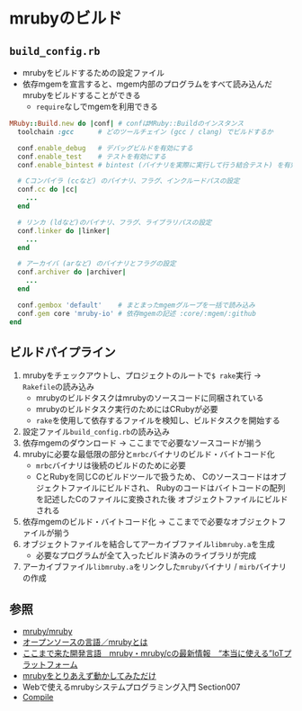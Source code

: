 # mrubyのビルド
## `build_config.rb`
- mrubyをビルドするための設定ファイル
- 依存mgemを宣言すると、mgem内部のプログラムをすべて読み込んだmrubyをビルドすることができる
  - `require`なしでmgemを利用できる

```ruby
MRuby::Build.new do |conf| # confはMRuby::Buildのインスタンス
  toolchain :gcc      # どのツールチェイン (gcc / clang) でビルドするか

  conf.enable_debug   # デバッグビルドを有効にする
  conf.enable_test    # テストを有効にする
  conf.enable_bintest # bintest (バイナリを実際に実行して行う結合テスト) を有効にする

  # Cコンパイラ (ccなど) のバイナリ、フラグ、インクルードパスの設定
  conf.cc do |cc|
    ...
  end

  # リンカ (ldなど)のバイナリ、フラグ、ライブラリパスの設定
  conf.linker do |linker|
    ...
  end

  # アーカイバ (arなど) のバイナリとフラグの設定
  conf.archiver do |archiver|
    ...
  end

  conf.gembox 'default'    # まとまったmgemグループを一括で読み込み
  conf.gem core 'mruby-io' # 依存mgemの記述 :core/:mgem/:github
end
```

## ビルドパイプライン
1. mrubyをチェックアウトし、プロジェクトのルートで`$ rake`実行 -> `Rakefile`の読み込み
    - mrubyのビルドタスクはmrubyのソースコードに同梱されている
    - mrubyのビルドタスク実行のためにはCRubyが必要
    - `rake`を使用して依存するファイルを検知し、ビルドタスクを開始する
2. 設定ファイル`build_config.rb`の読み込み
3. 依存mgemのダウンロード -> ここまでで必要なソースコードが揃う
4. mrubyに必要な最低限の部分と`mrbc`バイナリのビルド・バイトコード化
    - `mrbc`バイナリは後続のビルドのために必要
    - CとRubyを同じCのビルドツールで扱うため、
      Cのソースコードはオブジェクトファイルにビルドされ、
      Rubyのコードはバイトコードの配列を記述したCのファイルに変換された後
      オブジェクトファイルにビルドされる
4. 依存mgemのビルド・バイトコード化 -> ここまでで必要なオブジェクトファイルが揃う
5. オブジェクトファイルを結合してアーカイブファイル`libmruby.a`を生成
    - 必要なプログラムが全て入ったビルド済みのライブラリが完成
6. アーカイブファイル`libmruby.a`をリンクした`mruby`バイナリ / `mirb`バイナリの作成

## 参照
- [mruby/mruby](https://github.com/mruby/mruby)
- [オープンソースの言語／mrubyとは](https://www.ossnews.jp/oss_info/mruby)
- [ここまで来た開発言語　mruby・mruby/cの最新情報　“本当に使える”IoTプラットフォーム](https://www.slideshare.net/shimane-itoc/mrubymrubyciot)
- [mrubyをとりあえず動かしてみただけ](https://dojineko.hateblo.jp/entry/2016/02/11/204349)
- Webで使えるmrubyシステムプログラミング入門 Section007
- [Compile](http://forum.mruby.org/docs/index.html)
